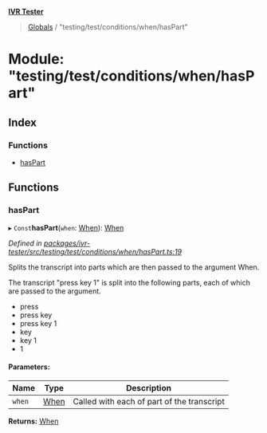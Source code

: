 **[IVR Tester](../README.md)**

> [Globals](../README.md) / "testing/test/conditions/when/hasPart"

# Module: "testing/test/conditions/when/hasPart"

## Index

### Functions

* [hasPart](_testing_test_conditions_when_haspart_.md#haspart)

## Functions

### hasPart

▸ `Const`**hasPart**(`when`: [When](_testing_test_conditions_when_when_.md#when)): [When](_testing_test_conditions_when_when_.md#when)

*Defined in [packages/ivr-tester/src/testing/test/conditions/when/hasPart.ts:19](https://github.com/SketchingDev/ivr-tester/blob/cff7065/packages/ivr-tester/src/testing/test/conditions/when/hasPart.ts#L19)*

Splits the transcript into parts which are then passed to the argument When.

The transcript "press key 1" is split into the following parts, each of which are
passed to the argument.
  * press
  * press key
  * press key 1
  * key
  * key 1
  * 1

#### Parameters:

Name | Type | Description |
------ | ------ | ------ |
`when` | [When](_testing_test_conditions_when_when_.md#when) | Called with each of part of the transcript  |

**Returns:** [When](_testing_test_conditions_when_when_.md#when)
